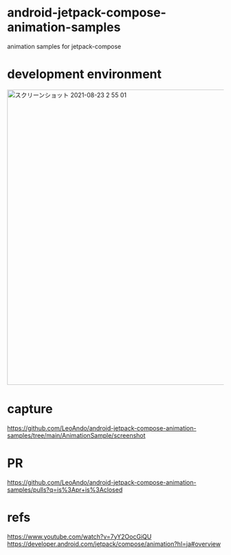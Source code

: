 # android-jetpack-compose-animation-samples
animation samples for jetpack-compose

# development environment
<img width="686" alt="スクリーンショット 2021-08-23 2 55 01" src="https://user-images.githubusercontent.com/16476224/131862144-164ed14d-1d64-4529-8943-2829c0f681ab.png">


# capture
https://github.com/LeoAndo/android-jetpack-compose-animation-samples/tree/main/AnimationSample/screenshot

# PR
https://github.com/LeoAndo/android-jetpack-compose-animation-samples/pulls?q=is%3Apr+is%3Aclosed

# refs
https://www.youtube.com/watch?v=7yY2OocGiQU<br>
https://developer.android.com/jetpack/compose/animation?hl=ja#overview<br>

